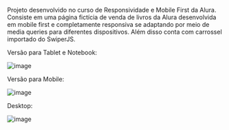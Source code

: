 Projeto desenvolvido no curso de Responsividade e Mobile First da Alura. Consiste em uma página fictícia de venda de livros da Alura desenvolvida em mobile first e completamente responsiva se adaptando por meio de media queries para diferentes dispositivos. Além disso conta com carrossel importado do SwiperJS.

Versão para Tablet e Notebook:

![image](https://github.com/fernanda-avila/alura-books/assets/153337144/fbfa7889-0c96-453c-bdaa-6bab81886a35)


Versão para Mobile:

![image](https://github.com/fernanda-avila/alura-books/assets/153337144/fcb48a3a-63f2-435f-b51d-431547dab9a3)


Desktop:

![image](https://github.com/fernanda-avila/alura-books/assets/153337144/d675bfa1-f033-4d09-bedf-e1ebdf950c17)

